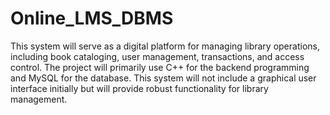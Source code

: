# Online_LMS_DBMS
This system will serve as a digital platform for managing library operations, including book cataloging, user management, transactions, and access control. The project will primarily use C++ for the backend 
programming and MySQL for the database. This system will not include a graphical user interface initially but will provide robust functionality for library management.

